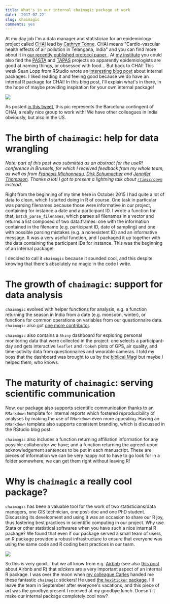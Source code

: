 ```yaml
---
title: What's in our internal chaimagic package at work
date: '2017-07-22'
slug: chaimagic
comments: yes
---
```



At my day job I'm a data manager and statistician for an epidemiology project called [CHAI](http://www.chaiproject.org/) lead by [Cathryn Tonne](https://twitter.com/cathryn_tonne). CHAI means "Cardio-vascular health effects of air pollution in Telangana, India" and you can find more about it in [our recently published protocol paper ](http://www.sciencedirect.com/science/article/pii/S1438463917301876). At [my institute](http://www.isglobal.org/) you could also find the [PASTA](http://www.pastaproject.eu/home/) and [TAPAS](http://www.tapas-program.org/) projects so apparently epidemiologists are good at naming things, or obsessed with food... But back to CHAI! This week Sean Lopp from RStudio wrote an [interesting blog post](https://rviews.rstudio.com/2017/07/19/supporting-corporate-r-user-groups/) about internal packages. I liked reading it and feeling good because we do have an internal R package for CHAI! In this blog post, I'll explain what's in there, in the hope of maybe providing inspiration for your own internal package!

![](/figure/source/2017-07-22-chaimagic/chaiteam_barcelona.jpg)

As posted [in this tweet](https://twitter.com/chaiproject/status/832330667954315264), this pic represents the Barcelona contingent of CHAI, a really nice group to work with! We have other colleagues in India obviously, but also in the US.

<!--more-->

# The birth of `chaimagic`: help for data wrangling

_Note: part of this post was submitted as an abstract for the useR! conference in Brussels, for which I received feedback from my whole team, as well as from [François Michonneau](https://twitter.com/fmic_), [Dirk Schumacher](https://twitter.com/dirk_sch) and [Jennifer Thompson](https://twitter.com/jent103). Thanks a lot! I got to present a lightning talk about [`rtimicropem`](https://github.com/ropensci/rtimicropem) instead._

Right from the beginning of my time here in October 2015 I had quite a lot of data to clean, which I started doing in R of course. One task in particular was parsing filenames because those were informative in our project, containing for instance a date and a participant ID. I wrote a function for that, `batch_parse_filenames`, which parses all filenames in a vector and returns a list composed of two data.frames: one with the information contained in the filename (e.g. participant ID, date of sampling) and one with possible parsing mistakes (e.g. a nonexistent ID) and an informative message. It was a very useful function, and I packaged it up together with the data containing the participant IDs for instance. This was the beginning of an internal package! 

I decided to call it `chaimagic` because it sounded cool, and this despite knowing that there's absolutely no magic in the code I write.

# The growth of `chaimagic`: support for data analysis

`chaimagic` evolved with helper functions for analysis, e.g. a function returning the season in India from a date (e.g. monsoon, winter), or functions for common operations on variables from our questionnaire data. `chaimagic` also got [one more contributor](https://twitter.com/MilaCarles).

`chaimagic` also contains a `Shiny` dashboard for exploring personal monitoring data that were collected in the project: one selects a participant-day and gets interactive `leaflet` and `rbokeh` plots of GPS, air quality, and time-activity data from questionnaires and wearable cameras. I told my boss that the dashboard was brought to us by the [biblical Magi](https://en.wikipedia.org/wiki/Biblical_Magi) but maybe I helped them, who knows. 

# The maturity of `chaimagic`: serving scientific communication

Now, our package also supports scientific communication thanks to an `RMarkdown` template for internal reports which fostered reproducibility of analyses by making the use of `RMarkdown` even more appealing. Having an `RMarkdown` template also supports consistent branding, which is discussed in the RStudio blog post.

`chaimagic` also includes a function returning affiliation information for any possible collaborator we have; and a function returning the agreed-upon acknowledgement sentences to be put in each manuscript. These are pieces of information we can be very happy not to have to go look for in a folder somewhere, we can get them right without leaving R!

# Why is `chaimagic` a really cool package?

`chaimagic` has been a valuable tool for the work of two statisticians/data managers, one GIS technician, one post-doc and one PhD student. Discussing its development and using it was an occasion to share our R joy, thus fostering best practices in scientific computing in our project. Why use Stata or other statistical softwares when you have such a nice internal R package? We found that even if our package served a small team of users, an R package provided a robust infrastructure to ensure that everyone was using the same code and R coding best practices in our team.

![](/figure/source/2017-07-22-chaimagic/chaimagic.jpg)

So this is very good... but we all know from e.g. [Airbnb](https://twitter.com/i/web/status/855422698230599680) (see also [this post](https://medium.com/airbnb-engineering/using-r-packages-and-education-to-scale-data-science-at-airbnb-906faa58e12d) about Airbnb and R) that *stickers* are a very important aspect of an internal R package. I was over the moon when [my colleague Carles](https://twitter.com/MilaCarles) handed me these fantastic `chaimagic` stickers! He used [the `hexSticker` package](https://github.com/GuangchuangYu/hexSticker). I'll leave the team in September after everyone's vacations, and this piece of art was the goodbye present I received at my goodbye lunch. Doesn't it make our internal package completely cool now?
